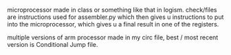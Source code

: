 microprocessor made in class or something like that in logism.
check/files are instructions used for assembler.py which then gives u instructions to put into the microprocessor, which gives u a final result in one of the registers.


multiple versions of arm processor made in my circ file, best / most recent version is Conditional Jump file.
